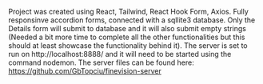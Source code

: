 Project was created using React, Tailwind, React Hook Form, Axios.
Fully responsinve accordion forms, connected with a sqllite3 database.
Only the Details form will submit to database and it will also submit empty strings (Needed a bit more time to complete all the other functionalities but this should at least showcase the functionality behind it).
The server is set to run on http://localhost:8888/ and it will need to be started using the command nodemon.
The server files can be found here: https://github.com/GbTopciu/finevision-server
